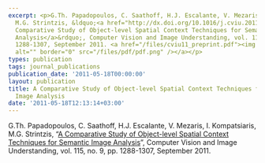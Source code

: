 ```yaml
---
excerpt: <p>G.Th. Papadopoulos, C. Saathoff, H.J. Escalante, V. Mezaris, I. Kompatsiaris,
  M.G. Strintzis, &ldquo;<a href="http://dx.doi.org/10.1016/j.cviu.2011.05.005" target="_blank">A
  Comparative Study of Object-level Spatial Context Techniques for Semantic Image
  Analysis</a>&rdquo;, Computer Vision and Image Understanding, vol. 115, no. 9, pp.
  1288-1307, September 2011. <a href="/files/cviu11_preprint.pdf"><img align="top"
  alt="" border="0" src="/files/pdf/pdf.png" /></a></p>
types: publication
tags: journal_publications
publication_date: '2011-05-18T00:00:00'
layout: publication
title: A Comparative Study of Object-level Spatial Context Techniques for Semantic
  Image Analysis
date: '2011-05-18T12:13:14+03:00'
---
```

<p>G.Th. Papadopoulos, C. Saathoff, H.J. Escalante, V. Mezaris, I. Kompatsiaris, M.G. Strintzis, &ldquo;<a href="http://dx.doi.org/10.1016/j.cviu.2011.05.005" target="_blank">A Comparative Study of Object-level Spatial Context Techniques for Semantic Image Analysis</a>&rdquo;, Computer Vision and Image Understanding, vol. 115, no. 9, pp. 1288-1307, September 2011. <a href="/files/cviu11_preprint.pdf"><img align="top" alt="" border="0" src="/files/pdf/pdf.png" /></a></p>
